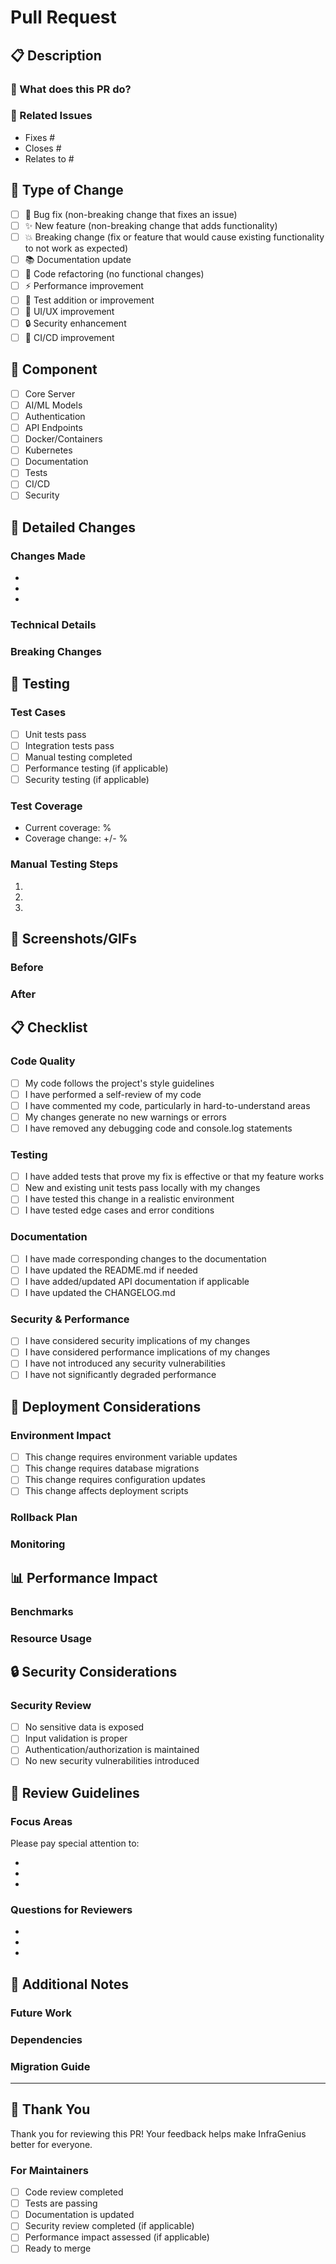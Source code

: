 # Pull Request

## 📋 Description

<!-- Provide a brief description of what this PR does -->

### 🎯 What does this PR do?

<!-- Describe the changes made in this PR -->

### 🔗 Related Issues

<!-- Link to related issues using keywords: Fixes #123, Closes #456, Relates to #789 -->

- Fixes #
- Closes #
- Relates to #

## 🧪 Type of Change

<!-- Mark the type of change with an x -->

- [ ] 🐛 Bug fix (non-breaking change that fixes an issue)
- [ ] ✨ New feature (non-breaking change that adds functionality)
- [ ] 💥 Breaking change (fix or feature that would cause existing functionality to not work as expected)
- [ ] 📚 Documentation update
- [ ] 🔧 Code refactoring (no functional changes)
- [ ] ⚡ Performance improvement
- [ ] 🧪 Test addition or improvement
- [ ] 🎨 UI/UX improvement
- [ ] 🔒 Security enhancement
- [ ] 🚀 CI/CD improvement

## 🧩 Component

<!-- Mark the components affected by this PR -->

- [ ] Core Server
- [ ] AI/ML Models
- [ ] Authentication
- [ ] API Endpoints
- [ ] Docker/Containers
- [ ] Kubernetes
- [ ] Documentation
- [ ] Tests
- [ ] CI/CD
- [ ] Security

## 📝 Detailed Changes

<!-- Provide a detailed description of the changes -->

### Changes Made

- 
- 
- 

### Technical Details

<!-- Explain technical implementation details if necessary -->

### Breaking Changes

<!-- If this is a breaking change, describe what breaks and how to migrate -->

## 🧪 Testing

<!-- Describe how you tested your changes -->

### Test Cases

- [ ] Unit tests pass
- [ ] Integration tests pass
- [ ] Manual testing completed
- [ ] Performance testing (if applicable)
- [ ] Security testing (if applicable)

### Test Coverage

<!-- If applicable, mention test coverage changes -->

- Current coverage: %
- Coverage change: +/- %

### Manual Testing Steps

<!-- Provide step-by-step instructions to manually test this PR -->

1. 
2. 
3. 

## 📸 Screenshots/GIFs

<!-- Add screenshots or GIFs if this PR includes UI changes -->

### Before

<!-- Screenshot of the current behavior -->

### After

<!-- Screenshot of the new behavior -->

## 📋 Checklist

<!-- Check all boxes that apply to this PR -->

### Code Quality

- [ ] My code follows the project's style guidelines
- [ ] I have performed a self-review of my code
- [ ] I have commented my code, particularly in hard-to-understand areas
- [ ] My changes generate no new warnings or errors
- [ ] I have removed any debugging code and console.log statements

### Testing

- [ ] I have added tests that prove my fix is effective or that my feature works
- [ ] New and existing unit tests pass locally with my changes
- [ ] I have tested this change in a realistic environment
- [ ] I have tested edge cases and error conditions

### Documentation

- [ ] I have made corresponding changes to the documentation
- [ ] I have updated the README.md if needed
- [ ] I have added/updated API documentation if applicable
- [ ] I have updated the CHANGELOG.md

### Security & Performance

- [ ] I have considered security implications of my changes
- [ ] I have considered performance implications of my changes
- [ ] I have not introduced any security vulnerabilities
- [ ] I have not significantly degraded performance

## 🚀 Deployment Considerations

<!-- Consider deployment and operational aspects -->

### Environment Impact

- [ ] This change requires environment variable updates
- [ ] This change requires database migrations
- [ ] This change requires configuration updates
- [ ] This change affects deployment scripts

### Rollback Plan

<!-- How can this change be rolled back if needed? -->

### Monitoring

<!-- What should be monitored after deployment? -->

## 📊 Performance Impact

<!-- If applicable, describe performance implications -->

### Benchmarks

<!-- Include performance benchmarks if relevant -->

### Resource Usage

<!-- Describe any changes in resource usage -->

## 🔒 Security Considerations

<!-- Describe any security implications -->

### Security Review

- [ ] No sensitive data is exposed
- [ ] Input validation is proper
- [ ] Authentication/authorization is maintained
- [ ] No new security vulnerabilities introduced

## 🤝 Review Guidelines

<!-- Guidelines for reviewers -->

### Focus Areas

Please pay special attention to:

- 
- 
- 

### Questions for Reviewers

- 
- 
- 

## 📝 Additional Notes

<!-- Any additional information for reviewers -->

### Future Work

<!-- Mention any follow-up work that should be done -->

### Dependencies

<!-- List any dependencies this PR has -->

### Migration Guide

<!-- If this is a breaking change, provide migration instructions -->

---

## 🙏 Thank You

Thank you for reviewing this PR! Your feedback helps make InfraGenius better for everyone.

### For Maintainers

- [ ] Code review completed
- [ ] Tests are passing
- [ ] Documentation is updated
- [ ] Security review completed (if applicable)
- [ ] Performance impact assessed (if applicable)
- [ ] Ready to merge

<!-- 
Reviewer Notes:
- Please be constructive and specific in your feedback
- Consider both code quality and user impact
- Check for potential security or performance issues
- Verify that tests adequately cover the changes
-->
